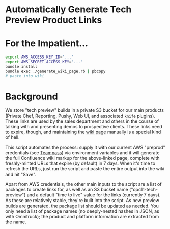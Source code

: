 Automatically Generate Tech Preview Product Links
=================================================

# For the Impatient...

``` sh
export AWS_ACCESS_KEY_ID='...'
export AWS_SECRET_ACCESS_KEY='...'
bundle install
bundle exec ./generate_wiki_page.rb | pbcopy
# paste into wiki
```

# Background

We store "tech preview" builds in a private S3 bucket for our main
products (Private Chef, Reporting, Pushy, Web UI, and associated
`knife` plugins).  These links are used by the sales department and
others in the course of talking with and presenting demos to
prospective clients.  These links need to expire, though, and
maintaining the
[wiki page](http://wiki.corp.opscode.com/display/CORP/Private+Chef+11+Preview+Builds)
manually is a special kind of hell.

This script automates the process: supply it with our current AWS
"preprod" credentials (see [Teampass](http://teampass.opscode.com))
via environment variables and it will generate the full Confluence
wiki markup for the above-linked page, complete with freshly-minted
URLs that expire (by default) in 7 days.  When it's time to refresh
the URLs, just run the script and paste the entire output into the
wiki and hit "Save".

Apart from AWS credentials, the other main inputs to the script are a
list of packages to create links for, as well as an S3 bucket name
("opc11-tech-preview") and a default "time to live" value for the
links (currently 7 days).  As these are relatively stable, they're
built into the script.  As new preview builds are generated, the
package list should be updated as needed.  You only need a list of
package names (no deeply-nested hashes in JSON, as with Omnitruck);
the product and platform information are extracted from the name.
